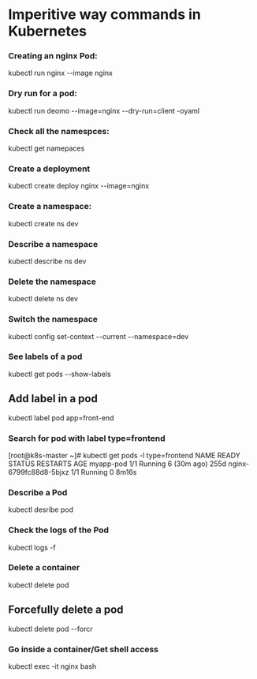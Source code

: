 # Imperitive way commands in Kubernetes 

### Creating an nginx Pod:
kubectl run nginx --image nginx

### Dry run for a pod:
kubectl run deomo --image=nginx --dry-run=client -oyaml

### Check all the namespces:
kubectl get namepaces

### Create a deployment
kubectl create deploy nginx --image=nginx

### Create a namespace:
kubectl create ns dev

### Describe a namespace 
kubectl describe ns dev

### Delete the namespace 
kubectl delete ns dev

### Switch the namespace
kubectl config set-context --current --namespace=dev

### See labels of a pod 
kubectl get pods --show-labels 

## Add label in a pod
kubectl label pod app=front-end

### Search for pod with label type=frontend

[root@k8s-master ~]# kubectl get pods -l type=frontend
NAME                     READY   STATUS    RESTARTS      AGE
myapp-pod                1/1     Running   6 (30m ago)   255d
nginx-6799fc88d8-5bjxz   1/1     Running   0             8m16s

### Describe a Pod
kubectl desribe pod

### Check the logs of the Pod
kubectl logs -f <pod-name>

### Delete a container 
kubectl delete pod <pod-name>

## Forcefully delete a pod
kubectl delete pod <pod-name> --forcr

### Go inside a container/Get shell access
kubectl exec -it nginx  bash








